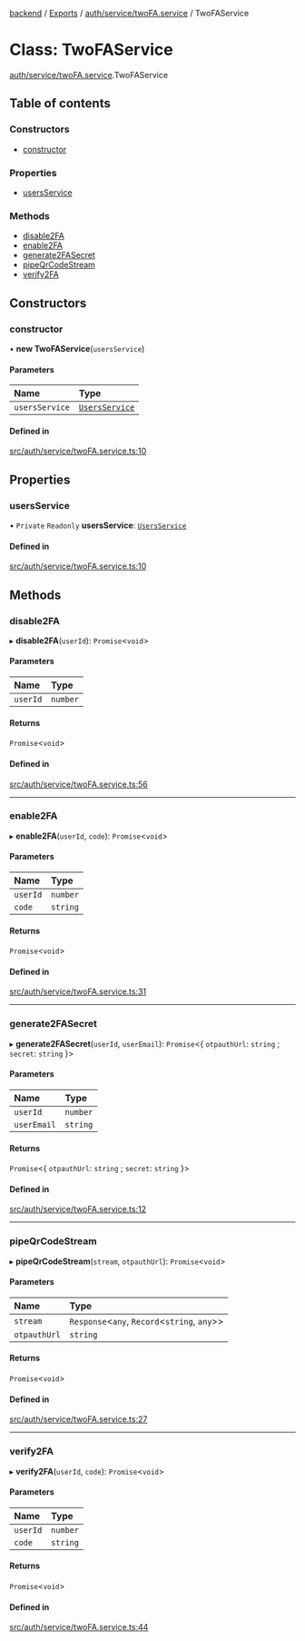 [backend](../README.md) / [Exports](../modules.md) / [auth/service/twoFA.service](../modules/auth_service_twoFA_service.md) / TwoFAService

# Class: TwoFAService

[auth/service/twoFA.service](../modules/auth_service_twoFA_service.md).TwoFAService

## Table of contents

### Constructors

- [constructor](auth_service_twoFA_service.TwoFAService.md#constructor)

### Properties

- [usersService](auth_service_twoFA_service.TwoFAService.md#usersservice)

### Methods

- [disable2FA](auth_service_twoFA_service.TwoFAService.md#disable2fa)
- [enable2FA](auth_service_twoFA_service.TwoFAService.md#enable2fa)
- [generate2FASecret](auth_service_twoFA_service.TwoFAService.md#generate2fasecret)
- [pipeQrCodeStream](auth_service_twoFA_service.TwoFAService.md#pipeqrcodestream)
- [verify2FA](auth_service_twoFA_service.TwoFAService.md#verify2fa)

## Constructors

### constructor

• **new TwoFAService**(`usersService`)

#### Parameters

| Name | Type |
| :------ | :------ |
| `usersService` | [`UsersService`](users_users_service.UsersService.md) |

#### Defined in

[src/auth/service/twoFA.service.ts:10](https://github.com/GQDeltex/ft_transcendence/blob/95a7401/backend/src/auth/service/twoFA.service.ts#L10)

## Properties

### usersService

• `Private` `Readonly` **usersService**: [`UsersService`](users_users_service.UsersService.md)

#### Defined in

[src/auth/service/twoFA.service.ts:10](https://github.com/GQDeltex/ft_transcendence/blob/95a7401/backend/src/auth/service/twoFA.service.ts#L10)

## Methods

### disable2FA

▸ **disable2FA**(`userId`): `Promise`<`void`\>

#### Parameters

| Name | Type |
| :------ | :------ |
| `userId` | `number` |

#### Returns

`Promise`<`void`\>

#### Defined in

[src/auth/service/twoFA.service.ts:56](https://github.com/GQDeltex/ft_transcendence/blob/95a7401/backend/src/auth/service/twoFA.service.ts#L56)

___

### enable2FA

▸ **enable2FA**(`userId`, `code`): `Promise`<`void`\>

#### Parameters

| Name | Type |
| :------ | :------ |
| `userId` | `number` |
| `code` | `string` |

#### Returns

`Promise`<`void`\>

#### Defined in

[src/auth/service/twoFA.service.ts:31](https://github.com/GQDeltex/ft_transcendence/blob/95a7401/backend/src/auth/service/twoFA.service.ts#L31)

___

### generate2FASecret

▸ **generate2FASecret**(`userId`, `userEmail`): `Promise`<{ `otpauthUrl`: `string` ; `secret`: `string`  }\>

#### Parameters

| Name | Type |
| :------ | :------ |
| `userId` | `number` |
| `userEmail` | `string` |

#### Returns

`Promise`<{ `otpauthUrl`: `string` ; `secret`: `string`  }\>

#### Defined in

[src/auth/service/twoFA.service.ts:12](https://github.com/GQDeltex/ft_transcendence/blob/95a7401/backend/src/auth/service/twoFA.service.ts#L12)

___

### pipeQrCodeStream

▸ **pipeQrCodeStream**(`stream`, `otpauthUrl`): `Promise`<`void`\>

#### Parameters

| Name | Type |
| :------ | :------ |
| `stream` | `Response`<`any`, `Record`<`string`, `any`\>\> |
| `otpauthUrl` | `string` |

#### Returns

`Promise`<`void`\>

#### Defined in

[src/auth/service/twoFA.service.ts:27](https://github.com/GQDeltex/ft_transcendence/blob/95a7401/backend/src/auth/service/twoFA.service.ts#L27)

___

### verify2FA

▸ **verify2FA**(`userId`, `code`): `Promise`<`void`\>

#### Parameters

| Name | Type |
| :------ | :------ |
| `userId` | `number` |
| `code` | `string` |

#### Returns

`Promise`<`void`\>

#### Defined in

[src/auth/service/twoFA.service.ts:44](https://github.com/GQDeltex/ft_transcendence/blob/95a7401/backend/src/auth/service/twoFA.service.ts#L44)
